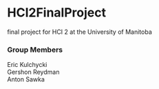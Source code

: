 # HCI2FinalProject

final project for HCI 2 at the University of Manitoba

### Group Members

Eric Kulchycki<br>
Gershon Reydman<br>
Anton Sawka
